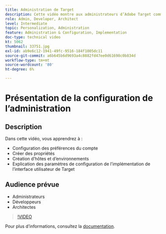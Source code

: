 ```yaml
---
title: Administration de Target
description: Cette vidéo montre aux administrateurs d’Adobe Target comment configurer les préférences du compte, créer des propriétés et créer des hôtes et des environnements. Découvrez comment expliquer les paramètres de configuration de l’implémentation de l’interface utilisateur de Target.
role: Admin, Developer, Architect
level: Intermediate
topic: Personalization, Administration
feature: Administration & Configuration, Implementation
doc-type: technical video
kt: 5062
thumbnail: 33751.jpg
exl-id: ab9e6c12-1941-49fc-9516-184f1005dc11
source-git-commit: a6b645b6d9693a4c8882fd47ee0d61698c0b834d
workflow-type: tm+mt
source-wordcount: '80'
ht-degree: 6%

---
```


# Présentation de la configuration de l’administration

## Description

Dans cette vidéo, vous apprendrez à :

* Configuration des préférences du compte
* Créer des propriétés
* Création d’hôtes et d’environnements
* Explication des paramètres de configuration de l’implémentation de l’interface utilisateur de Target

## Audience prévue

* Administrateurs
* Développeurs
* Architectes

>[!VIDEO](https://video.tv.adobe.com/v/33751/?quality=12)

Pour plus d’informations, consultez la [documentation](https://experienceleague.adobe.com/docs/target/using/administer/administrating-target.html?lang=en).
